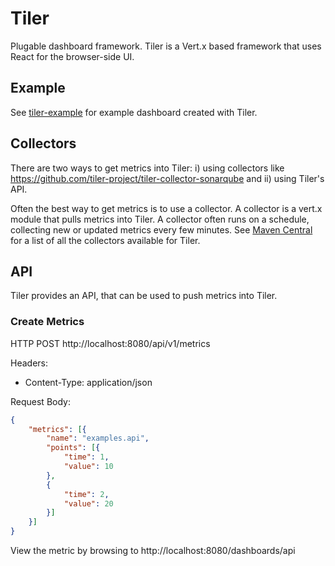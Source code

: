 # Tiler

Plugable dashboard framework.  Tiler is a Vert.x based framework that uses React for the browser-side UI.

## Example

See [tiler-example](https://github.com/tiler-project/tiler-example) for example dashboard created with Tiler.

## Collectors

There are two ways to get metrics into Tiler: i) using collectors like https://github.com/tiler-project/tiler-collector-sonarqube and ii) using Tiler's API.

Often the best way to get metrics is to use a collector.  A collector is a vert.x module that pulls metrics into Tiler.  A collector often runs on a schedule, collecting new or updated metrics every few minutes.  See [Maven Central](http://search.maven.org/#search%7Cga%7C1%7Ctiler-collector) for a list of all the collectors available for Tiler.

## API

Tiler provides an API, that can be used to push metrics into Tiler.

### Create Metrics

HTTP POST http://localhost:8080/api/v1/metrics

Headers:

  * Content-Type: application/json

Request Body:

``` json
{
    "metrics": [{
        "name": "examples.api",
        "points": [{
            "time": 1,
            "value": 10
        },
        {
            "time": 2,
            "value": 20
        }]
    }]
}
```

View the metric by browsing to http://localhost:8080/dashboards/api

